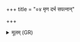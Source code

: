 +++
title = "०४ मृण दर्भ सपत्नान्"

+++
<details><summary>मूलम् (GR)</summary>

मृण दर्भ सपत्नान् मे  
मृण मे पृतनायतः ।  
मृण मे सर्वान् दुर्हार्दो  
मृण मे द्विषतो मणे ॥
</details>